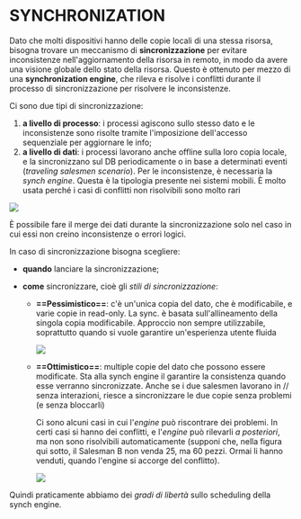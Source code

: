 # SYNCHRONIZATION

Dato che molti dispositivi hanno delle copie locali di una stessa risorsa, bisogna trovare un meccanismo di **sincronizzazione** per evitare inconsistenze nell'aggiornamento della risorsa in remoto, in modo da avere una visione globale dello stato della risorsa. Questo è ottenuto per mezzo di una **synchronization engine**, che rileva e risolve i conflitti durante il processo di sincronizzazione per risolvere le inconsistenze.

Ci sono due tipi di sincronizzazione:
1) **a livello di processo**: i processi agiscono sullo stesso dato e le inconsistenze sono risolte tramite l'imposizione dell'accesso sequenziale per aggiornare le info;
2) **a livello di dati**: i processi lavorano anche offline sulla loro copia locale, e la sincronizzano sul DB periodicamente o in base a determinati eventi (*traveling salesmen scenario*). Per le inconsistenze, è necessaria la *synch engine*. Questa è la tipologia presente nei sistemi mobili. È molto usata perché i casi di conflitti non risolvibili sono molto rari
   
   
![](Pasted%20image%2020240608164230.png)

È possibile fare il merge dei dati durante la sincronizzazione solo nel caso in cui essi non creino inconsistenze o errori logici.

In caso di sincronizzazione bisogna scegliere:
- **quando** lanciare la sincronizzazione;
- **come** sincronizzare, cioè gli *stili di sincronizzazione*:
  
	- **==Pessimistico==**: c'è un'unica copia del dato, che è modificabile, e varie copie in read-only. La sync. è basata sull'allineamento della singola copia modificabile. Approccio non sempre utilizzabile, soprattutto quando si vuole garantire un'esperienza utente fluida
	
		![](Pasted%20image%2020240608175359.png)
	
	- **==Ottimistico==**: multiple copie del dato che possono essere modificate. Sta alla synch engine il garantire la consistenza quando esse verranno sincronizzate. Anche se i due salesmen lavorano in // senza interazioni, riesce a sincronizzare le due copie senza problemi (e senza bloccarli)
	  
	  Ci sono alcuni casi in cui l'*engine* può riscontrare dei problemi. In certi casi si hanno dei conflitti, e l'*engine* può rilevarli *a posteriori*, ma non sono risolvibili automaticamente (supponi che, nella figura qui sotto, il Salesman B non venda 25, ma 60 pezzi. Ormai li hanno venduti, quando l'engine si accorge del conflitto).
	  
	  ![](Pasted%20image%2020240608175912.png)

Quindi praticamente abbiamo dei *gradi di libertà* sullo scheduling della synch engine.
